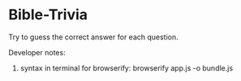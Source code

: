 # Bible-Trivia

Try to guess the correct answer for each question.



Developer notes:
 1. syntax in terminal for browserify: browserify app.js -o bundle.js